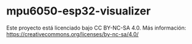 # mpu6050-esp32-visualizer

Este proyecto está licenciado bajo CC BY-NC-SA 4.0. Más información: https://creativecommons.org/licenses/by-nc-sa/4.0/
